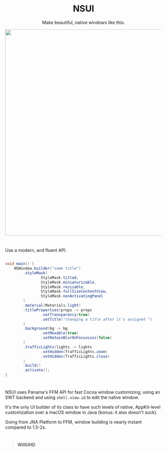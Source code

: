 <div align="center">

# NSUI

Make beautiful, native windows like this.

<img width="1108" height="662" alt="image" src="https://github.com/user-attachments/assets/dc1a350c-9550-42ef-9b39-e2cff0e39e7c" />

<div align="left">

# 

Use a modern, and fluent API. 

```java

void main() {
    NSWindow.builder("some title")
        .styleMask(
                StyleMask.titled,
                StyleMask.miniaturizable,
                StyleMask.resizable,
                StyleMask.fullSizeContentView,
                StyleMask.nonActivatingPanel
        )
        .material(Materials.light)
        .titleProperties(props -> props
                .setTransparency(true)
                .setTitle("changing a title after it's assigned ")
        )
        .background(bg -> bg
                .setMovable(true)
                .setRetainBlurOnFocusLoss(false)
        )
        .trafficLights(lights -> lights
                .setHidden(TrafficLights.zoom)
                .setHidden(TrafficLights.close)
        )
        .build()
        .activate();
}

```

# 

NSUI uses Panama's FFM API for fast Cocoa window customizing, using an SWT backend and using `shell.view.id` to edit the native window. 

It's the only UI builder of its class to have such levels of native, AppKit-level customization over a macOS window in Java (bonus: it also doesn't suck).

Going from JNA Platform to FFM, window building is nearly instant compared to 1.5-2s.

# 

> **WillUHD**

